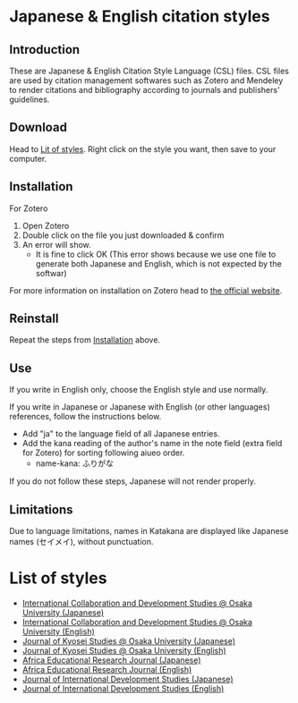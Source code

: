 # Japanese & English citation styles
## Introduction
These are Japanese & English Citation Style Language (CSL) files. CSL files are used by citation management softwares such as Zotero and Mendeley to render citations and bibliography according to journals and publishers' guidelines.

## Download
Head to [Lit of styles](#list-of-styles). Right click on the style you want, then save to your computer.

## Installation
For Zotero
1. Open Zotero
2. Double click on the file you just downloaded & confirm
3. An error will show. 
    - It is fine to click OK (This error shows because we use one file to generate both Japanese and English, which is not expected by the softwar)

For more information on installation on Zotero head to [the official website](https://www.zotero.org/support/styles). 

## Reinstall
Repeat the steps from [Installation](#installation) above.

## Use

If you write in English only, choose the English style and use normally.

If you write in Japanese or Japanese with English (or other languages) references, follow the instructions below.

* Add "ja" to the language field of all Japanese entries.
* Add the kana reading of the author's name in the note field (extra field for Zotero) for sorting following aiueo order.
  - name-kana: ふりがな
  
If you do not follow these steps, Japanese will not render properly.

## Limitations
Due to language limitations, names in Katakana are displayed like Japanese names (セイメイ), without punctuation.


# List of styles
* [International Collaboration and Development Studies @ Osaka University (Japanese)](https://github.com/frianasoa/pycsl/releases/latest/download/chicago-author-date-iczemi-ja.csl)
* [International Collaboration and Development Studies @ Osaka University (English)](https://github.com/frianasoa/pycsl/releases/latest/download/chicago-author-date-iczemi-en.csl)
* [Journal of Kyosei Studies @ Osaka University (Japanese)](https://github.com/frianasoa/pycsl/releases/latest/download/chicago-author-date-kyosei-ja.csl)
* [Journal of Kyosei Studies @ Osaka University (English)](https://github.com/frianasoa/pycsl/releases/latest/download/chicago-author-date-kyosei-en.csl)
* [Africa Educational Research Journal (Japanese)](https://github.com/frianasoa/pycsl/releases/latest/download/chicago-author-date-aerj-ja.csl)
* [Africa Educational Research Journal (English)](https://github.com/frianasoa/pycsl/releases/latest/download/chicago-author-date-aerj-en.csl)
* [Journal of International Development Studies (Japanese)](https://github.com/frianasoa/pycsl/releases/latest/download/chicago-author-date-jids-ja.csl)
* [Journal of International Development Studies (English)](https://github.com/frianasoa/pycsl/releases/latest/download/chicago-author-date-jids-en.csl)
